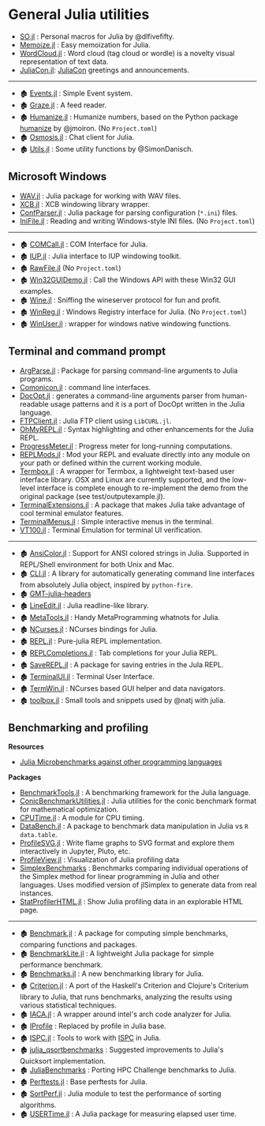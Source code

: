 # General Julia utilities

- [SO.jl](https://github.com/dlfivefifty/SO.jl) : Personal macros for Julia by @dlfivefifty.
- [Memoize.jl](https://github.com/JuliaCollections/Memoize.jl) : Easy memoization for Julia.
- [WordCloud.jl](https://github.com/guo-yong-zhi/WordCloud.jl) : Word cloud (tag cloud or wordle) is a novelty visual representation of text data.
- [JuliaCon.jl](https://github.com/JuliaCon/JuliaCon.jl): [JuliaCon](https://juliacon.org/) greetings and announcements.

---

- 🏚️ [Events.jl](https://github.com/SimonDanisch/Events.jl) : Simple Event system.
- 🏚️ [Graze.jl](https://github.com/iamed2/Graze.jl) : A feed reader.
- 🏚️ [Humanize.jl](https://github.com/IainNZ/Humanize.jl) : Humanize numbers, based on the Python package [humanize](https://github.com/jmoiron/humanize) by @jmoiron. (No `Project.toml`)
- 🏚️ [Osmosis.jl](https://github.com/SimonDanisch/Osmosis.jl) : Chat client for Julia.
- 🏚️ [Utils.jl](https://github.com/SimonDanisch/Utils.jl) : Some utility functions by @SimonDanisch.


## Microsoft Windows

- [WAV.jl](https://github.com/dancasimiro/WAV.jl) : Julia package for working with WAV files.
- [XCB.jl](https://github.com/JuliaGL/XCB.jl) : XCB windowing library wrapper.
- [ConfParser.jl](https://github.com/JuliaIO/ConfParser.jl) : Julia package for parsing configuration (`*.ini`) files.
- [IniFile.jl](https://github.com/JuliaIO/IniFile.jl) : Reading and writing Windows-style INI files. (No `Project.toml`)

---

- 🏚️ [COMCall.jl](https://github.com/ihnorton/COMCall.jl) : COM Interface for Julia.
- 🏚️ [IUP.jl](https://github.com/joa-quim/IUP.jl) : Julia interface to IUP windowing toolkit.
- 🏚️ [RawFile.jl](https://github.com/tknopp/RawFile.jl) (No `Project.toml`)
- 🏚️ [Win32GUIDemo.jl](https://github.com/ihnorton/Win32GUIDemo.jl) : Call the Windows API with these Win32 GUI examples.
- 🏚️ [Wine.jl](https://github.com/Keno/Wine.jl) : Sniffing the wineserver protocol for fun and profit.
- 🏚️ [WinReg.jl](https://github.com/simonbyrne/WinReg.jl) :  Windows Registry interface for Julia. (No `Project.toml`)
- 🏚️ [WinUser.jl](https://github.com/JuliaGL/WinUser.jl) : wrapper for windows native windowing functions.

## Terminal and command prompt

- [ArgParse.jl](https://github.com/carlobaldassi/ArgParse.jl) : Package for parsing command-line arguments to Julia programs.
- [Comonicon.jl](https://github.com/Roger-luo/Comonicon.jl) : command line interfaces.
- [DocOpt.jl](https://github.com/docopt/DocOpt.jl) : generates a command-line arguments parser from human-readable usage patterns and it is a port of DocOpt written in the Julia language.
- [FTPClient.jl](https://github.com/invenia/FTPClient.jl) : Julia FTP client using `LibCURL.jl`.
- [OhMyREPL.jl](https://github.com/KristofferC/OhMyREPL.jl) : Syntax highlighting and other enhancements for the Julia REPL.
- [ProgressMeter.jl](https://github.com/timholy/ProgressMeter.jl) : Progress meter for long-running computations.
- [REPLMods.jl](https://github.com/spencerlyon2/REPLMods.jl) : Mod your REPL and evaluate directly into any module on your path or defined within the current working module.
- [Termbox.jl](https://github.com/jgoldfar/Termbox.jl) : A wrapper for Termbox, a lightweight text-based user interface library. OSX and Linux are currently supported, and the low-level interface is complete enough to re-implement the demo from the original package (see test/outputexample.jl).
- [TerminalExtensions.jl](https://github.com/Keno/TerminalExtensions.jl) : A package that makes Julia take advantage of cool terminal emulator features.
- [TerminalMenus.jl](https://github.com/nick-paul/TerminalMenus.jl) : Simple interactive menus in the terminal.
- [VT100.jl](https://github.com/Keno/VT100.jl) : Terminal Emulation for terminal UI verification.

---

- 🏚️ [AnsiColor.jl](https://github.com/Aerlinger/AnsiColor.jl) : Support for ANSI colored strings in Julia. Supported in REPL/Shell environment for both Unix and Mac.
- 🏚️ [CLI.jl](https://github.com/Roger-luo/CLI.jl) : A library for automatically generating command line interfaces from absolutely Julia object, inspired by `python-fire`.
- 🏚️ [GMT-julia-headers](https://github.com/meggart/GMT-julia-headers)
- 🏚️ [LineEdit.jl](https://github.com/Keno/LineEdit.jl) : Julia readline-like library.
- 🏚️ [MetaTools.jl](https://github.com/burrowsa/MetaTools.jl) : Handy MetaProgramming whatnots for Julia.
- 🏚️ [NCurses.jl](https://github.com/Keno/NCurses.jl) : NCurses bindings for Julia.
- 🏚️ [REPL.jl](https://github.com/Keno/REPL.jl) : Pure-julia REPL implementation.
- 🏚️ [REPLCompletions.jl](https://github.com/Keno/REPLCompletions.jl) : Tab completions for your Julia REPL.
- 🏚️ [SaveREPL.jl](https://github.com/sjkelly/SaveREPL.jl) : A package for saving entries in the Jula REPL.
- 🏚️ [TerminalUI.jl](https://github.com/Keno/TerminalUI.jl) : Terminal User Interface.
- 🏚️ [TermWin.jl](https://github.com/tonyhffong/TermWin.jl) : NCurses based GUI helper and data navigators.
- 🏚️ [toolbox.jl](https://github.com/natj/toolbox.jl) : Small tools and snippets used by @natj with julia.

## Benchmarking and profiling

**Resources**

- [Julia Microbenchmarks against other programming languages](https://julialang.org/benchmarks/)

**Packages**

- [BenchmarkTools.jl](https://github.com/JuliaCI/BenchmarkTools.jl) : A benchmarking framework for the Julia language.
- [ConicBenchmarkUtilities.jl](https://github.com/JuliaOpt/ConicBenchmarkUtilities.jl) : Julia utilities for the conic benchmark format for mathematical optimization.
- [CPUTime.jl](https://github.com/schmrlng/CPUTime.jl) : A module for CPU timing.
- [DataBench.jl](https://github.com/xiaodaigh/DataBench.jl) : A package to benchmark data manipulation in Julia vs `R data.table`.
- [ProfileSVG.jl](https://github.com/kimikage/ProfileSVG.jl) : Write flame graphs to SVG format and explore them interactively in Jupyter, Pluto, etc.
- [ProfileView.jl](https://github.com/timholy/ProfileView.jl) : Visualization of Julia profiling data
- [SimplexBenchmarks](https://github.com/mlubin/SimplexBenchmarks) : Benchmarks comparing individual operations of the Simplex method for linear programming in Julia and other languages. Uses modified version of jlSimplex to generate data from real instances.
- [StatProfilerHTML.jl](https://github.com/tkluck/StatProfilerHTML.jl) : Show Julia profiling data in an explorable HTML page.

---

- 🏚️ [Benchmark.jl](https://github.com/johnmyleswhite/Benchmark.jl) : A package for computing simple benchmarks, comparing functions and packages.
- 🏚️ [BenchmarkLite.jl](https://github.com/lindahua/BenchmarkLite.jl) : A lightweight Julia package for simple performance benchmark.
- 🏚️ [Benchmarks.jl](https://github.com/johnmyleswhite/Benchmarks.jl) : A new benchmarking library for Julia.
- 🏚️ [Criterion.jl](https://github.com/jakebolewski/Criterion.jl) : A port of the Haskell's Criterion and Clojure's Criterium library to Julia, that runs benchmarks, analyzing the results using various statistical techniques.
- 🏚️ [IACA.jl](https://github.com/carnaval/IACA.jl) : A wrapper around intel's arch code analyzer for Julia.
- 🏚️ [IProfile](https://github.com/timholy/IProfile.jl) : Replaced by profile in Julia base.
- 🏚️ [ISPC.jl](https://github.com/damiendr/ISPC.jl) : Tools to work with [ISPC](https://ispc.github.io/) in Julia.
- 🏚️ [julia_qsortbenchmarks](https://github.com/illerucis/julia_qsortbenchmarks) :  Suggested improvements to Julia's Quicksort implementation.
- 🏚️ [JuliaBenchmarks](https://github.com/kapiliitr/JuliaBenchmarks) : Porting HPC Challenge benchmarks to Julia.
- 🏚️ [Perftests.jl](https://github.com/staticfloat/Perftests.jl) : Base perftests for Julia.
- 🏚️ [SortPerf.jl](https://github.com/kmsquire/SortPerf.jl) : Julia module to test the performance of sorting algorithms.
- 🏚️ [USERTime.jl](https://github.com/christianpeel/USERTime.jl) : A Julia package for measuring elapsed user time.

